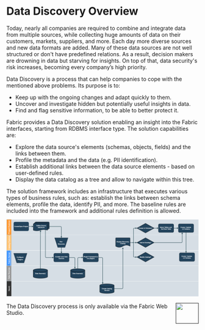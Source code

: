 # Data Discovery Overview

<web>

Today, nearly all companies are required to combine and integrate data from multiple sources, while collecting huge amounts of data on their customers, markets, suppliers, and more. Each day more diverse sources and new data formats are added. Many of these data sources are not well structured or don't have predefined relations. As a result, decision makers are drowning in data but starving for insights. On top of that, data security's risk increases, becoming every company’s high priority. 

Data Discovery is a process that can help companies to cope with the mentioned above problems. Its purpose is to:

* Keep up with the ongoing changes and adapt quickly to them.
* Uncover and investigate hidden but potentially useful insights in data.
* Find and flag sensitive information, to be able to better protect it.

Fabric provides a Data Discovery solution enabling an insight into the Fabric interfaces, starting from RDBMS interface type. The solution capabilities are:

* Explore the data source's elements (schemas, objects, fields) and the links between them.
* Profile the metadata and the data (e.g. PII identification).
* Establish additional links between the data source elements - based on user-defined rules.
* Display the data catalog as a tree and allow to navigate within this tree.

The solution framework includes an infrastructure that executes various types of business rules, such as: establish the links between schema elements, profile the data, identify PII, and more. The baseline rules are included into the framework and additional rules definition is allowed.



![](images/DiscoveryE2E.png)



[<img align="right" width="60" height="54" src="/articles/images/Next.png">]() 

</web>

<studio>

The Data Discovery process is only available via the Fabric Web Studio.

</studio>
